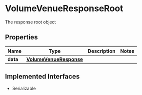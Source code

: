 

# VolumeVenueResponseRoot

The response root object

## Properties

Name | Type | Description | Notes
------------ | ------------- | ------------- | -------------
**data** | [**VolumeVenueResponse**](VolumeVenueResponse.md) |  | 


## Implemented Interfaces

* Serializable


